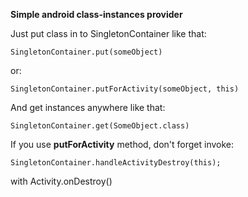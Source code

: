 **Simple android class-instances provider**

Just put class in to SingletonContainer like that:
```
SingletonContainer.put(someObject)
```
or:
```
SingletonContainer.putForActivity(someObject, this)
```

And get instances anywhere like that:
```
SingletonContainer.get(SomeObject.class)
```

If you use **putForActivity** method, don't forget invoke:
```
SingletonContainer.handleActivityDestroy(this);
```
with Activity.onDestroy()